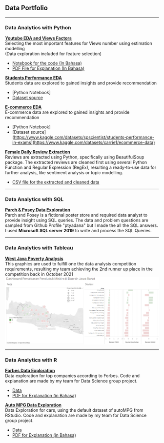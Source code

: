 ## Data Portfolio

---

### Data Analytics with Python


<b>[Youtube EDA and Views Factors](https://medium.com/@nahdi.diva/factors-that-affecting-youtubes-views-numbers-60757fda73e9)</b>
<br> Selecting the most important features for Views number using estimation modelling <br>
(Data exploration included for feature selection)
- [Notebook for the code (In Bahasa)](https://github.com/divawanisa/divawanisa.github.io/blob/master/LikesPrediciton/Likes%20Prediction%20-%20Indonesia%20Youtube%20Trending%20Data.ipynb)
- [PDF File for Explanation (In Bahasa)](/pdf/Views_Factors.pdf)

<b>[Students Performance EDA](/pdf/students_performance.pdf)</b>
<br>Students data are explored to gained insights and provide recommendation<br>
- [Python Notebook]
- [Dataset source](https://www.kaggle.com/datasets/spscientist/students-performance-in-exams)

<b>[E-commerce EDA](/pdf/ecommerce_eda.pdf)</b>
<br>E-commerce data are explored to gained insights and provide recommendation<br>
- [Python Notebook]
- [Dataset source](https://www.kaggle.com/datasets/spscientist/students-performance-in-exams](https://www.kaggle.com/datasets/carrie1/ecommerce-data)

<b>[Female Daily Review Extraction](https://github.com/divawanisa/divawanisa.github.io/blob/master/dataextraction/Female_daily_extraction.ipynb)</b>
<br>Reviews are extracted using Python, specifically using BeautifulSoup package. The extracted reviews are cleaned first using several
Python Function and Regular Expression (RegEx), resulting a ready-to-use data 
for further analysis, like sentiment analysis or topic modelling.<br>
- [CSV file for the extracted and cleaned data](https://github.com/divawanisa/divawanisa.github.io/blob/master/dataextraction/data_ekstraksi_clean.csv)

---

### Data Analytics with SQL
<b>[Parch & Posey Data Exploration](https://github.com/divawanisa/divawanisa.github.io/tree/master/parchandposey)</b>
<br>Parch and Posey is a fictional poster store and required data analyst to provide insight using SQL queries. 
The data and problem questions are sampled from Github Profile "ptyadana" but I made the all the SQL answers.
I used <b>Microsoft SQL server 2019</b> to write and process the SQL Queries.
<br>

---

### Data Analytics with Tableau
<b>[West Java Poverty Analysis](https://public.tableau.com/app/profile/diva2765/viz/AnalisisKemiskinandiDareahJawaBarat/Dashboard)</b>
<br>This graphics are used to fulfill one the data analysis competition requirements, resulting my team achieving the 2nd runner up place in the competition
back in October 2021<br>
<img src="images/west_java_property.PNG"/>

---

### Data Analytics with R
<b>[Forbes Data Exploration](https://github.com/divawanisa/divawanisa.github.io/blob/master/R/forbes_data_exploration.R)</b>
<br> Data exploration for top companies according to Forbes. Code and explanation are made by my team for Data Science group project. <br>
- [Data](https://raw.githubusercontent.com/divawanisa/divawanisa.github.io/master/R/data_Forbes.csv)
- [PDF for Explanation (in Bahasa)](/R/forbes_data_exploration.pdf)

<b>[Auto MPG Data Exploration](https://github.com/divawanisa/divawanisa.github.io/blob/master/R/autompg_data_exploration.R)</b>
<br> Data Exploration for cars, using the default dataset of autoMPG from RStudio.  Code and explanation are made by my team for Data Science group project. <br>
- [Data](https://raw.githubusercontent.com/divawanisa/divawanisa.github.io/master/R/AUTO%20MPG.csv)
- [PDF for Explanation (in Bahasa)](/R/forbes_data_exploration.pdf)
